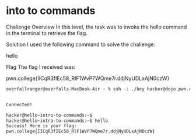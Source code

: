 # into to commands
Challenge Overview
In this level, the task was to invoke the hello command in the terminal to retrieve the flag.

Solution
I used the following command to solve the challenge:

hello

Flag
The flag I received was:

pwn.college{IICqR3fIEc58_RlF1WvP7WQme7r.ddjNyUDLxAjN0czW}

```bash
overfallranger@overfalls-MacBook-Air ~ % ssh -i ./key hacker@dojo.pwn.college


Connected!                                                                        

hacker@hello~intro-to-commands:~$ 
hacker@hello~intro-to-commands:~$ hello
Success! Here is your flag:
pwn.college{IICqR3fIEc58_RlF1WvP7WQme7r.ddjNyUDLxAjN0czW}
```